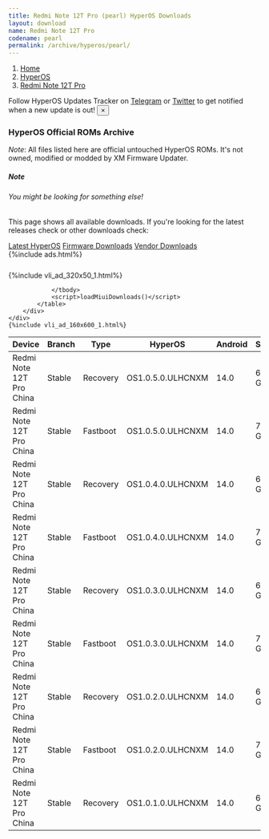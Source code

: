 ```yaml
---
title: Redmi Note 12T Pro (pearl) HyperOS Downloads
layout: download
name: Redmi Note 12T Pro
codename: pearl
permalink: /archive/hyperos/pearl/
---
```

<nav aria-label="breadcrumb">
    <ol class="breadcrumb">
        <li class="breadcrumb-item"><a href="/">Home</a></li>
        <li class="breadcrumb-item"><a href="/hyperos/">HyperOS</a></li>
        <li class="breadcrumb-item active" aria-current="page"><a href="/hyperos/pearl/">Redmi Note 12T Pro</a></li>
    </ol>
</nav>
<div class="alert alert-primary alert-dismissible fade show" role="alert">
    Follow HyperOS Updates Tracker on <a href="https://t.me/MIUIUpdatesTracker" class="alert-link">Telegram</a>
     or <a href="https://twitter.com/MiFwUpdater" class="alert-link">Twitter</a> to get notified when a new update is out!
    <button type="button" class="close" data-dismiss="alert" aria-label="Close">
        <span aria-hidden="true">&times;</span>
    </button>
</div>

### HyperOS Official ROMs Archive
*Note*: All files listed here are official untouched HyperOS ROMs. It's not owned, modified or modded by XM Firmware Updater.
<div class="card">
  <div class="card-body">
    <h5 class="card-title">Note</h5>
    <h6 class="card-subtitle mb-2 text-muted">You might be looking for something else!</h6>
    <p class="card-text">This page shows all available downloads.
     If you're looking for the latest releases check or other downloads check:</p>
    <a href="/hyperos/pearl/" class="card-link">Latest HyperOS</a>
    <a href="/firmware/pearl/" class="card-link">Firmware Downloads</a>
    <a href="/vendor/pearl/" class="card-link">Vendor Downloads</a>
  </div>
</div>
{%include ads.html%}
<div class="row justify-content-center">
    <div class="col-10">
        <div class="table-responsive-md" style="margin-top: 25px;">
            {%include vli_ad_320x50_1.html%}
            <table id="miui" class="display dt-responsive nowrap compact table table-striped table-hover table-sm">
                <thead class="thead-dark">
                    <tr>
                        <th data-ref="device">Device</th>
                        <th data-ref="branch">Branch</th>
                        <th data-ref="type">Type</th>
                        <th data-ref="miui">HyperOS</th>
                        <th data-ref="android">Android</th>
                        <th data-ref="size">Size</th>
                        <th data-ref="size">Date</th>
                        <th data-ref="link">Link</th>
                    </tr>
                </thead>
                <tbody>
                <tr><td>Redmi Note 12T Pro China</td><td>Stable</td><td>Recovery</td><td>OS1.0.5.0.ULHCNXM</td><td>14.0</td><td>6.0 GB</td><td>2024-10-09</td><td><a href="/hyperos/pearl/stable/OS1.0.5.0.ULHCNXM/">Download</a></td></tr>
<tr><td>Redmi Note 12T Pro China</td><td>Stable</td><td>Fastboot</td><td>OS1.0.5.0.ULHCNXM</td><td>14.0</td><td>7.5 GB</td><td>2024-09-26</td><td><a href="/hyperos/pearl/stable/OS1.0.5.0.ULHCNXM/">Download</a></td></tr>
<tr><td>Redmi Note 12T Pro China</td><td>Stable</td><td>Recovery</td><td>OS1.0.4.0.ULHCNXM</td><td>14.0</td><td>6.0 GB</td><td>2024-09-06</td><td><a href="/hyperos/pearl/stable/OS1.0.4.0.ULHCNXM/">Download</a></td></tr>
<tr><td>Redmi Note 12T Pro China</td><td>Stable</td><td>Fastboot</td><td>OS1.0.4.0.ULHCNXM</td><td>14.0</td><td>7.5 GB</td><td>2024-08-26</td><td><a href="/hyperos/pearl/stable/OS1.0.4.0.ULHCNXM/">Download</a></td></tr>
<tr><td>Redmi Note 12T Pro China</td><td>Stable</td><td>Recovery</td><td>OS1.0.3.0.ULHCNXM</td><td>14.0</td><td>6.0 GB</td><td>2024-07-26</td><td><a href="/hyperos/pearl/stable/OS1.0.3.0.ULHCNXM/">Download</a></td></tr>
<tr><td>Redmi Note 12T Pro China</td><td>Stable</td><td>Fastboot</td><td>OS1.0.3.0.ULHCNXM</td><td>14.0</td><td>7.5 GB</td><td>2024-07-18</td><td><a href="/hyperos/pearl/stable/OS1.0.3.0.ULHCNXM/">Download</a></td></tr>
<tr><td>Redmi Note 12T Pro China</td><td>Stable</td><td>Recovery</td><td>OS1.0.2.0.ULHCNXM</td><td>14.0</td><td>6.0 GB</td><td>2024-05-13</td><td><a href="/hyperos/pearl/stable/OS1.0.2.0.ULHCNXM/">Download</a></td></tr>
<tr><td>Redmi Note 12T Pro China</td><td>Stable</td><td>Fastboot</td><td>OS1.0.2.0.ULHCNXM</td><td>14.0</td><td>7.5 GB</td><td>2024-05-08</td><td><a href="/hyperos/pearl/stable/OS1.0.2.0.ULHCNXM/">Download</a></td></tr>
<tr><td>Redmi Note 12T Pro China</td><td>Stable</td><td>Recovery</td><td>OS1.0.1.0.ULHCNXM</td><td>14.0</td><td>6.0 GB</td><td>2024-04-09</td><td><a href="/hyperos/pearl/stable/OS1.0.1.0.ULHCNXM/">Download</a></td></tr>

                </tbody>
                <script>loadMiuiDownloads()</script>
            </table>
        </div>
    </div>
    {%include vli_ad_160x600_1.html%}
</div>
